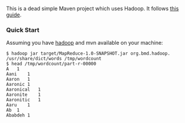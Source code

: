 This is a dead simple Maven project which uses Hadoop. It follows [this guide](http://hadoopi.wordpress.com/2013/05/25/setup-maven-project-for-hadoop-in-5mn/).

### Quick Start

Assuming you have [hadoop](http://www.apache.org/dyn/closer.cgi/hadoop/common/) and mvn available on your machine:

    $ hadoop jar target/MapReduce-1.0-SNAPSHOT.jar org.bmd.hadoop. /usr/share/dict/words /tmp/wordcount
    $ head /tmp/wordcount/part-r-00000
    A	1
    Aani	1
    Aaron	1
    Aaronic	1
    Aaronical	1
    Aaronite	1
    Aaronitic	1
    Aaru	1
    Ab	1
    Ababdeh	1
